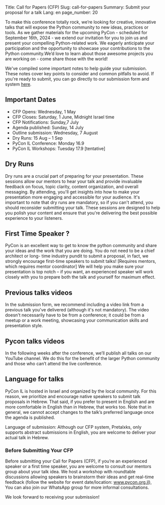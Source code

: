 Title: Call for Papers (CFP)
Slug: call-for-papers
Summary: Submit your proposal for a talk
Lang: en
page_number: 20

To make this conference totally rock, we’re looking for creative, innovative talks that will expose the Python community to new ideas, practices or tools. As we gather materials for the upcoming PyCon - scheduled for September 16th, 2024 - we extend our invitation for you to join us and present your compelling Python-related work. We eagerly anticipate your participation and the opportunity to showcase your contributions to the Python community.We’d love to learn about those awesome projects you are working on - come share those with the world!

We've compiled some important notes to help guide your submission. These notes cover key points to consider and common pitfalls to avoid. If you're ready to submit, you can go directly to our submission form and system [here](https://cfp.pycon.org.il/pycon-2024/cfp).


## Important Dates
* CFP Opens: Wednesday, 1 May
* CFP Closes: Saturday, 1 June, Midnight Israel time
* CFP Notifications: Sunday,7 July
* Agenda published: Sunday, 14 July
* Outline submission: Wednesday, 7 August
* Dry Runs: 15 Aug – 1 Sep
* PyCon IL Conference: Monday 16.9
* PyCon IL Workshops: Tuesday 17.9 [tentative]


## Dry Runs
Dry runs are a crucial part of preparing for your presentation. These sessions allow our mentors to hear your talk and provide invaluable feedback on focus, topic clarity, content organization, and overall messaging. By attending, you'll get insights into how to make your presentation more engaging and accessible for your audience. It's important to note that dry runs are mandatory, so if you can't attend, you should reconsider submitting your talk. These sessions are designed to help you polish your content and ensure that you're delivering the best possible experience to your listeners.

## First Time Speaker ?
PyCon is an excellent way to get to know the python community and share your ideas and the work that you are doing. You do not need to be a chief architect or long- time industry pundit to submit a proposal, in fact, we strongly encourage first-time speakers to submit talks! [Requires mentors, which requires mentor coordinator] We will help you make sure your presentation is top notch – if you want, an experienced speaker will work closely with you to prepare both the talk and yourself for maximum effect.


## Previous talks videos
In the submission form, we recommend including a video link from a previous talk you've delivered (although it's not mandatory). The video doesn't necessarily have to be from a conference; it could be from a meetup or a work meeting, showcasing your communication skills and presentation style.

## Pycon talks videos

In the following weeks after the conference, we’ll publish all talks on our YouTube channel. We do this for the benefit of the larger Python community and those who can’t attend the live conference.

## Language for talks
PyCon IL is hosted in Israel and organized by the local community. For this reason, we prioritize and encourage native speakers to submit talk proposals in Hebrew. That said, if you prefer to present in English and are more comfortable in English than in Hebrew, that works too. Note that in general, we cannot accept changes to the talk’s preferred language once the agenda is published.

Language of submission: Although our CFP system, Pretalxks, only supports abstract submissions in English, you are welcome to deliver your actual talk in Hebrew.

### Before Submitting Your CFP
Before submitting your Call for Papers (CFP), if you’re an experienced speaker or a first time speaker, you are welcome to consult our mentors group about your talk idea. We host a workshop with roundtable discussions allowing speakers to brainstorm their ideas and get real-time feedback (follow the website for event date/location: www.pycon.org.il), You can also join our WhatsApp group for more informal consultations.


We look forward to receiving your submission!
